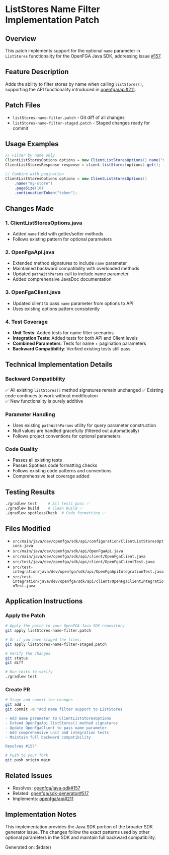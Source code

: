 # ListStores Name Filter Implementation Patch

## Overview
This patch implements support for the optional `name` parameter in `ListStores` functionality for the OpenFGA Java SDK, addressing issue [#157](https://github.com/openfga/java-sdk/issues/157).

## Feature Description
Adds the ability to filter stores by name when calling `listStores()`, supporting the API functionality introduced in [openfga/api#211](https://github.com/openfga/api/pull/211).

## Patch Files
- `listStores-name-filter.patch` - Git diff of all changes
- `listStores-name-filter-staged.patch` - Staged changes ready for commit

## Usage Examples
```java
// Filter by name only
ClientListStoresOptions options = new ClientListStoresOptions().name("my-store");
ClientListStoresResponse response = client.listStores(options).get();

// Combine with pagination
ClientListStoresOptions options = new ClientListStoresOptions()
    .name("my-store")
    .pageSize(10)
    .continuationToken("token");
```

## Changes Made

### 1. ClientListStoresOptions.java
- Added `name` field with getter/setter methods
- Follows existing pattern for optional parameters

### 2. OpenFgaApi.java  
- Extended method signatures to include `name` parameter
- Maintained backward compatibility with overloaded methods
- Updated `pathWithParams` call to include name parameter
- Added comprehensive JavaDoc documentation

### 3. OpenFgaClient.java
- Updated client to pass `name` parameter from options to API
- Uses existing options pattern consistently

### 4. Test Coverage
- **Unit Tests**: Added tests for name filter scenarios
- **Integration Tests**: Added tests for both API and Client levels
- **Combined Parameters**: Tests for name + pagination parameters
- **Backward Compatibility**: Verified existing tests still pass

## Technical Implementation Details

### Backward Compatibility
✅ All existing `listStores()` method signatures remain unchanged
✅ Existing code continues to work without modification  
✅ New functionality is purely additive

### Parameter Handling
- Uses existing `pathWithParams` utility for query parameter construction
- Null values are handled gracefully (filtered out automatically)
- Follows project conventions for optional parameters

### Code Quality
- Passes all existing tests
- Passes Spotless code formatting checks
- Follows existing code patterns and conventions
- Comprehensive test coverage added

## Testing Results
```bash
./gradlew test     # All tests pass ✅
./gradlew build    # Clean build ✅
./gradlew spotlessCheck  # Code formatting ✅
```

## Files Modified
- `src/main/java/dev/openfga/sdk/api/configuration/ClientListStoresOptions.java`
- `src/main/java/dev/openfga/sdk/api/OpenFgaApi.java`
- `src/main/java/dev/openfga/sdk/api/client/OpenFgaClient.java`
- `src/test/java/dev/openfga/sdk/api/client/OpenFgaClientTest.java`
- `src/test-integration/java/dev/openfga/sdk/api/OpenFgaApiIntegrationTest.java`
- `src/test-integration/java/dev/openfga/sdk/api/client/OpenFgaClientIntegrationTest.java`

## Application Instructions

### Apply the Patch
```bash
# Apply the patch to your OpenFGA Java SDK repository
git apply listStores-name-filter.patch

# Or if you have staged the files:
git apply listStores-name-filter-staged.patch

# Verify the changes
git status
git diff

# Run tests to verify
./gradlew test
```

### Create PR
```bash
# Stage and commit the changes
git add .
git commit -m "Add name filter support to ListStores

- Add name parameter to ClientListStoresOptions  
- Extend OpenFgaApi.listStores() method signatures
- Update OpenFgaClient to pass name parameter
- Add comprehensive unit and integration tests
- Maintain full backward compatibility

Resolves #157"

# Push to your fork
git push origin main
```

## Related Issues
- Resolves: [openfga/java-sdk#157](https://github.com/openfga/java-sdk/issues/157)
- Related: [openfga/sdk-generator#517](https://github.com/openfga/sdk-generator/issues/517)
- Implements: [openfga/api#211](https://github.com/openfga/api/pull/211)

## Implementation Notes
This implementation provides the Java SDK portion of the broader SDK generator issue. The changes follow the exact patterns used by other optional parameters in the SDK and maintain full backward compatibility.

Generated on: $(date)